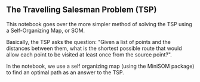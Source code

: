 ## The Travelling Salesman Problem (TSP)

This notebook goes over the more simpler method of solving the TSP using a Self-Organizing Map, or SOM.

Basically, the TSP asks the question: "Given a list of points and the distances between them, what is the shortest possible route that would allow each point to be visited at
least once from the source point?". 

In the notebook, we use a self organizing map (using the MiniSOM package) to find an optimal path as an answer to the TSP. 
